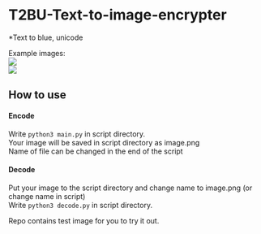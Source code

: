 # T2BU-Text-to-image-encrypter                                                                    
*Text to blue, unicode                           
                           
Example images:                            
![](https://i.imgur.com/qzJFEZl.png)                            
![](https://i.imgur.com/Gv35JaV.png)                            
## How to use                            
#### Encode                            
Write `python3 main.py` in script directory.                            
Your image will be saved in script directory as image.png                            
Name of file can be changed in the end of the script                            
#### Decode
Put your image to the script directory and change name to image.png (or change name in script)                            
Write `python3 decode.py` in script directory.                            
                            
Repo contains test image for you to try it out.
